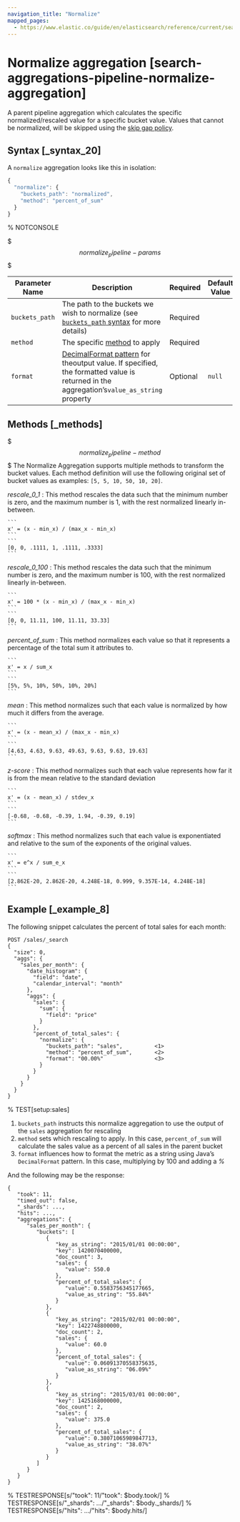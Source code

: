```yaml
---
navigation_title: "Normalize"
mapped_pages:
  - https://www.elastic.co/guide/en/elasticsearch/reference/current/search-aggregations-pipeline-normalize-aggregation.html
---
```


# Normalize aggregation [search-aggregations-pipeline-normalize-aggregation]


A parent pipeline aggregation which calculates the specific normalized/rescaled value for a specific bucket value. Values that cannot be normalized, will be skipped using the [skip gap policy](/reference/data-analysis/aggregations/pipeline.md#gap-policy).

## Syntax [_syntax_20]

A `normalize` aggregation looks like this in isolation:

```js
{
  "normalize": {
    "buckets_path": "normalized",
    "method": "percent_of_sum"
  }
}
```
% NOTCONSOLE

$$$normalize_pipeline-params$$$

| Parameter Name | Description | Required | Default Value |
| --- | --- | --- | --- |
| `buckets_path` | The path to the buckets we wish to normalize (see [`buckets_path` syntax](/reference/data-analysis/aggregations/pipeline.md#buckets-path-syntax) for more details) | Required |  |
| `method` | The specific [method](#normalize_pipeline-method) to apply | Required |  |
| `format` | [DecimalFormat pattern](https://docs.oracle.com/en/java/javase/11/docs/api/java.base/java/text/DecimalFormat.html) for theoutput value. If specified, the formatted value is returned in the aggregation’s`value_as_string` property | Optional | `null` |


## Methods [_methods]

$$$normalize_pipeline-method$$$
The Normalize Aggregation supports multiple methods to transform the bucket values. Each method definition will use the following original set of bucket values as examples: `[5, 5, 10, 50, 10, 20]`.

*rescale_0_1*
:   This method rescales the data such that the minimum number is zero, and the maximum number is 1, with the rest normalized linearly in-between.

    ```
    x' = (x - min_x) / (max_x - min_x)
    ```
    ```
    [0, 0, .1111, 1, .1111, .3333]
    ```


*rescale_0_100*
:   This method rescales the data such that the minimum number is zero, and the maximum number is 100, with the rest normalized linearly in-between.

    ```
    x' = 100 * (x - min_x) / (max_x - min_x)
    ```
    ```
    [0, 0, 11.11, 100, 11.11, 33.33]
    ```


*percent_of_sum*
:   This method normalizes each value so that it represents a percentage of the total sum it attributes to.

    ```
    x' = x / sum_x
    ```
    ```
    [5%, 5%, 10%, 50%, 10%, 20%]
    ```


*mean*
:   This method normalizes such that each value is normalized by how much it differs from the average.

    ```
    x' = (x - mean_x) / (max_x - min_x)
    ```
    ```
    [4.63, 4.63, 9.63, 49.63, 9.63, 9.63, 19.63]
    ```


*z-score*
:   This method normalizes such that each value represents how far it is from the mean relative to the standard deviation

    ```
    x' = (x - mean_x) / stdev_x
    ```
    ```
    [-0.68, -0.68, -0.39, 1.94, -0.39, 0.19]
    ```


*softmax*
:   This method normalizes such that each value is exponentiated and relative to the sum of the exponents of the original values.

    ```
    x' = e^x / sum_e_x
    ```
    ```
    [2.862E-20, 2.862E-20, 4.248E-18, 0.999, 9.357E-14, 4.248E-18]
    ```



## Example [_example_8]

The following snippet calculates the percent of total sales for each month:

```console
POST /sales/_search
{
  "size": 0,
  "aggs": {
    "sales_per_month": {
      "date_histogram": {
        "field": "date",
        "calendar_interval": "month"
      },
      "aggs": {
        "sales": {
          "sum": {
            "field": "price"
          }
        },
        "percent_of_total_sales": {
          "normalize": {
            "buckets_path": "sales",          <1>
            "method": "percent_of_sum",       <2>
            "format": "00.00%"                <3>
          }
        }
      }
    }
  }
}
```
% TEST[setup:sales]

1. `buckets_path` instructs this normalize aggregation to use the output of the `sales` aggregation for rescaling
2. `method` sets which rescaling to apply. In this case, `percent_of_sum` will calculate the sales value as a percent of all sales in the parent bucket
3. `format` influences how to format the metric as a string using Java’s `DecimalFormat` pattern. In this case, multiplying by 100 and adding a *%*


And the following may be the response:

```console-result
{
   "took": 11,
   "timed_out": false,
   "_shards": ...,
   "hits": ...,
   "aggregations": {
      "sales_per_month": {
         "buckets": [
            {
               "key_as_string": "2015/01/01 00:00:00",
               "key": 1420070400000,
               "doc_count": 3,
               "sales": {
                  "value": 550.0
               },
               "percent_of_total_sales": {
                  "value": 0.5583756345177665,
                  "value_as_string": "55.84%"
               }
            },
            {
               "key_as_string": "2015/02/01 00:00:00",
               "key": 1422748800000,
               "doc_count": 2,
               "sales": {
                  "value": 60.0
               },
               "percent_of_total_sales": {
                  "value": 0.06091370558375635,
                  "value_as_string": "06.09%"
               }
            },
            {
               "key_as_string": "2015/03/01 00:00:00",
               "key": 1425168000000,
               "doc_count": 2,
               "sales": {
                  "value": 375.0
               },
               "percent_of_total_sales": {
                  "value": 0.38071065989847713,
                  "value_as_string": "38.07%"
               }
            }
         ]
      }
   }
}
```
% TESTRESPONSE[s/"took": 11/"took": $body.took/]
% TESTRESPONSE[s/"_shards": .../"_shards": $body._shards/]
% TESTRESPONSE[s/"hits": .../"hits": $body.hits/]


